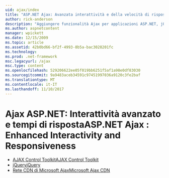 ```yaml
---
uid: ajax/index
title: "ASP.NET Ajax: Avanzata interattività e della velocità di risposta | Documenti Microsoft"
author: rick-anderson
description: "Aggiungere funzionalità Ajax per applicazioni ASP.NET, jQuery o Ajax Control Toolkit. Migliorare le prestazioni delle applicazioni Ajax con il Micro..."
ms.author: aspnetcontent
manager: wpickett
ms.date: 12/15/2009
ms.topic: article
ms.assetid: 42b0bd66-bf2f-4993-8b5a-bac3028201fc
ms.technology: 
ms.prod: .net-framework
msc.legacyurl: /ajax
msc.type: content
ms.openlocfilehash: 529206622ee05f019bb6251f5af1a98e0df83030
ms.sourcegitcommit: 9a9483aceb34591c97451997036a9120c3fe2baf
ms.translationtype: MT
ms.contentlocale: it-IT
ms.lasthandoff: 11/10/2017
---
```

<a name="aspnet-ajax--enhanced-interactivity-and-responsiveness"></a><span data-ttu-id="92861-104">Ajax ASP.NET: Interattività avanzato e tempi di risposta</span><span class="sxs-lookup"><span data-stu-id="92861-104">ASP.NET Ajax : Enhanced Interactivity and Responsiveness</span></span>
====================
- [<span data-ttu-id="92861-105">AJAX Control Toolkit</span><span class="sxs-lookup"><span data-stu-id="92861-105">AJAX Control Toolkit</span></span>](https://go.devexpress.com/AjaxControlToolkit_ASP_Resources_ASP_AJAX_Index.aspx)
- [<span data-ttu-id="92861-106">jQuery</span><span class="sxs-lookup"><span data-stu-id="92861-106">jQuery</span></span>](http://jquery.com/)
- [<span data-ttu-id="92861-107">Rete CDN di Microsoft Ajax</span><span class="sxs-lookup"><span data-stu-id="92861-107">Microsoft Ajax CDN</span></span>](cdn/overview.md)
